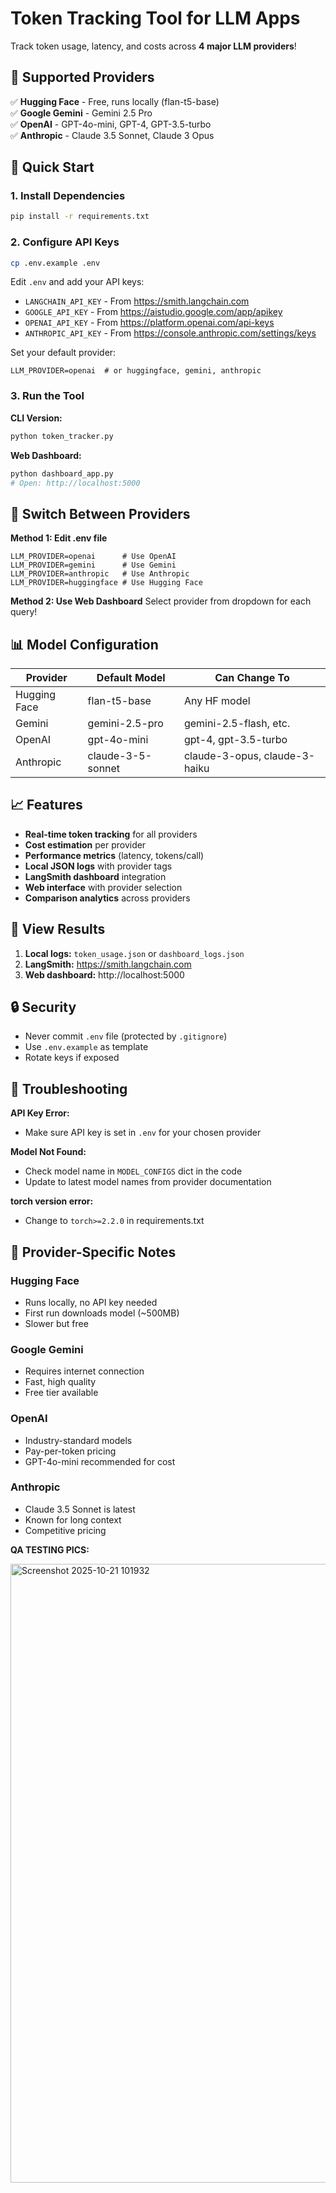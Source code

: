 # Token Tracking Tool for LLM Apps

Track token usage, latency, and costs across **4 major LLM providers**!

## 🎯 Supported Providers

✅ **Hugging Face** - Free, runs locally (flan-t5-base)  
✅ **Google Gemini** - Gemini 2.5 Pro  
✅ **OpenAI** - GPT-4o-mini, GPT-4, GPT-3.5-turbo  
✅ **Anthropic** - Claude 3.5 Sonnet, Claude 3 Opus  

## 🚀 Quick Start

### 1. Install Dependencies
```bash
pip install -r requirements.txt
```

### 2. Configure API Keys
```bash
cp .env.example .env
```

Edit `.env` and add your API keys:
- `LANGCHAIN_API_KEY` - From https://smith.langchain.com
- `GOOGLE_API_KEY` - From https://aistudio.google.com/app/apikey
- `OPENAI_API_KEY` - From https://platform.openai.com/api-keys
- `ANTHROPIC_API_KEY` - From https://console.anthropic.com/settings/keys

Set your default provider:
```
LLM_PROVIDER=openai  # or huggingface, gemini, anthropic
```

### 3. Run the Tool

**CLI Version:**
```bash
python token_tracker.py
```

**Web Dashboard:**
```bash
python dashboard_app.py
# Open: http://localhost:5000
```

## 🔄 Switch Between Providers

**Method 1: Edit .env file**
```env
LLM_PROVIDER=openai      # Use OpenAI
LLM_PROVIDER=gemini      # Use Gemini
LLM_PROVIDER=anthropic   # Use Anthropic
LLM_PROVIDER=huggingface # Use Hugging Face
```

**Method 2: Use Web Dashboard**
Select provider from dropdown for each query!

## 📊 Model Configuration

| Provider | Default Model | Can Change To |
|----------|--------------|---------------|
| Hugging Face | flan-t5-base | Any HF model |
| Gemini | gemini-2.5-pro | gemini-2.5-flash, etc. |
| OpenAI | gpt-4o-mini | gpt-4, gpt-3.5-turbo |
| Anthropic | claude-3-5-sonnet | claude-3-opus, claude-3-haiku |

## 📈 Features

- **Real-time token tracking** for all providers
- **Cost estimation** per provider
- **Performance metrics** (latency, tokens/call)
- **Local JSON logs** with provider tags
- **LangSmith dashboard** integration
- **Web interface** with provider selection
- **Comparison analytics** across providers

## 📁 View Results

1. **Local logs:** `token_usage.json` or `dashboard_logs.json`
2. **LangSmith:** https://smith.langchain.com
3. **Web dashboard:** http://localhost:5000

## 🔒 Security

- Never commit `.env` file (protected by `.gitignore`)
- Use `.env.example` as template
- Rotate keys if exposed

## 🐛 Troubleshooting

**API Key Error:**
- Make sure API key is set in `.env` for your chosen provider

**Model Not Found:**
- Check model name in `MODEL_CONFIGS` dict in the code
- Update to latest model names from provider documentation

**torch version error:**
- Change to `torch>=2.2.0` in requirements.txt

## 🎯 Provider-Specific Notes

### Hugging Face
- Runs locally, no API key needed
- First run downloads model (~500MB)
- Slower but free

### Google Gemini
- Requires internet connection
- Fast, high quality
- Free tier available

### OpenAI
- Industry-standard models
- Pay-per-token pricing
- GPT-4o-mini recommended for cost

### Anthropic
- Claude 3.5 Sonnet is latest
- Known for long context
- Competitive pricing


**QA TESTING PICS:**


<img width="1817" height="990" alt="Screenshot 2025-10-21 101932" src="https://github.com/user-attachments/assets/90380541-3f4a-464f-ba90-6786c928d382" />
